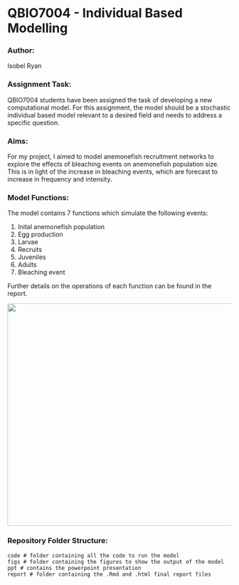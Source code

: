 # QBIO7004 - Individual Based Modelling 

### Author:
Isobel Ryan 

### Assignment Task:
QBIO7004 students have been assigned the task of developing a new computational model. For this assignment, the model should be a stochastic individual based model relevant to a desired field and needs to address a specific question.

### Aims:
For my project, I aimed to model anemonefish recruitment networks to explore the effects of bleaching events on anemonefish population size. This is in light of the increase in bleaching events, which are forecast to increase in frequency and intensity. 

### Model Functions:

The model contains 7 functions which simulate the following events: 

1. Inital anemonefish population 
2. Egg production 
3. Larvae
4. Recruits
5. Juveniles 
6. Adults
7. Bleaching event 

Further details on the operations of each function can be found in the report. 

<p align="center">
  <img src="figs/model_functions.pptx" alt="" width="700" height="500" />
</p>

### Repository Folder Structure:
```
code # folder containing all the code to run the model 
figs # folder containing the figures to show the output of the model
ppt # contains the powerpoint presentation
report # folder containing the .Rmd and .html final report files 
```
### 


